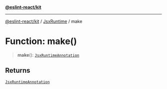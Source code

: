 [**@eslint-react/kit**](../../../../README.md)

***

[@eslint-react/kit](../../../../README.md) / [JsxRuntime](../README.md) / make

# Function: make()

> **make**(): [`JsxRuntimeAnnotation`](../interfaces/JsxRuntimeAnnotation.md)

## Returns

[`JsxRuntimeAnnotation`](../interfaces/JsxRuntimeAnnotation.md)
